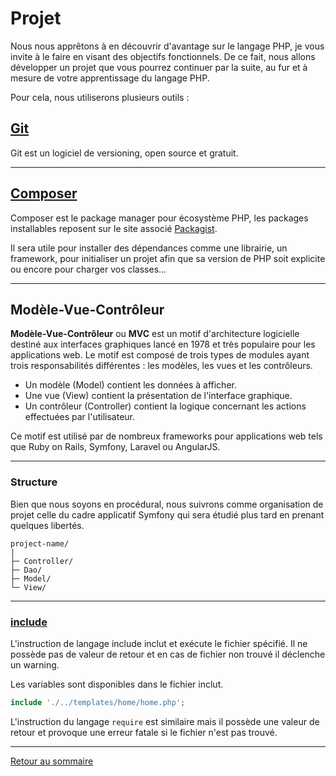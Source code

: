 # Projet

Nous nous apprêtons à en découvrir d'avantage sur le langage PHP, je vous invite à le faire en visant des objectifs fonctionnels. De ce fait, nous allons développer un projet que vous pourrez continuer par la suite, au fur et à mesure de votre apprentissage du langage PHP.

Pour cela, nous utiliserons plusieurs outils :

## [Git](https://git-scm.com/)

Git est un logiciel de versioning, open source et gratuit.

----------

## [Composer](https://getcomposer.org/)

Composer est le package manager pour écosystème PHP, les packages installables reposent sur le site associé [Packagist](https://packagist.org/).

Il sera utile pour installer des dépendances comme une librairie, un framework, pour initialiser un projet afin que sa version de PHP soit explicite ou encore pour charger vos classes...

----------

## Modèle-Vue-Contrôleur

**Modèle-Vue-Contrôleur** ou **MVC** est un motif d'architecture logicielle destiné aux interfaces graphiques lancé en 1978 et très populaire pour les applications web. Le motif est composé de trois types de modules ayant trois responsabilités différentes : les modèles, les vues et les contrôleurs.

-   Un modèle (Model) contient les données à afficher.
-   Une vue (View) contient la présentation de l'interface graphique.
-   Un contrôleur (Controller) contient la logique concernant les actions effectuées par l'utilisateur.

Ce motif est utilisé par de nombreux frameworks pour applications web tels que Ruby on Rails, Symfony, Laravel ou AngularJS.

----------

### Structure

Bien que nous soyons en procédural, nous suivrons comme organisation de projet celle du cadre applicatif Symfony qui sera étudié plus tard en prenant quelques libertés.

    project-name/
    |
    ├─ Controller/
    ├─ Dao/
    ├─ Model/
    └─ View/

----------

### [include](https://www.php.net/manual/fr/function.include.php)

L'instruction de langage include inclut et exécute le fichier spécifié. Il ne possède pas de valeur de retour et en cas de fichier non trouvé il déclenche un warning.

Les variables sont disponibles dans le fichier inclut.

```php
include './../templates/home/home.php';
```

L'instruction du langage `require` est similaire mais il possède une valeur de retour et provoque une erreur fatale si le fichier n'est pas trouvé.

----------

[Retour au sommaire](00_sommaire.md)